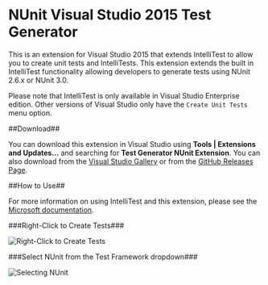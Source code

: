 # NUnit Visual Studio 2015 Test Generator

This is an extension for Visual Studio 2015 that extends
IntelliTest to allow you to create unit tests and IntelliTests.
This extension extends the built in IntelliTest functionality allowing
developers to generate tests using NUnit 2.6.x or NUnit 3.0.

Please note that IntelliTest is only available in Visual
Studio Enterprise edition. Other versions of Visual Studio 
only have the `Create Unit Tests` menu option.

##Download##

You can download this extension in Visual Studio using **Tools | Extensions and Updates...**
and searching for **Test Generator NUnit Extension**. You can also download from the 
[Visual Studio Gallery](https://visualstudiogallery.msdn.microsoft.com/bd30bf3f-4183-4b00-a245-1875316b8cd3) 
or from the [GitHub Releases Page](https://github.com/nunit/nunit-vs-testgenerator/releases).

##How to Use##

For more information on using IntelliTest and this extension, please
see the [Microsoft documentation](https://msdn.microsoft.com/en-us/library/dn823749.aspx).

###Right-Click to Create Tests###

![Right-Click to Create Tests](https://i-msdn.sec.s-msft.com/dynimg/IC820614.png)

###Select NUnit from the Test Framework dropdown###

![Selecting NUnit](https://i-msdn.sec.s-msft.com/dynimg/IC820617.png)
